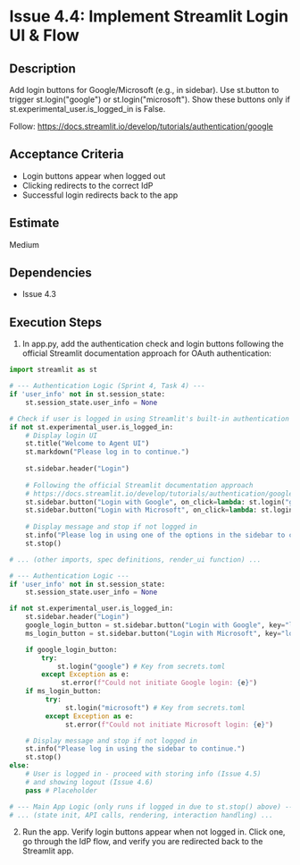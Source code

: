 # Issue 4.4: Implement Streamlit Login UI & Flow

## Description
Add login buttons for Google/Microsoft (e.g., in sidebar). Use st.button to trigger st.login("google") or st.login("microsoft"). Show these buttons only if st.experimental_user.is_logged_in is False.

Follow: https://docs.streamlit.io/develop/tutorials/authentication/google


## Acceptance Criteria
- Login buttons appear when logged out
- Clicking redirects to the correct IdP
- Successful login redirects back to the app

## Estimate
Medium

## Dependencies
- Issue 4.3

## Execution Steps
1. In app.py, add the authentication check and login buttons following the official Streamlit documentation approach for OAuth authentication:
```python
import streamlit as st

# --- Authentication Logic (Sprint 4, Task 4) ---
if 'user_info' not in st.session_state:
    st.session_state.user_info = None

# Check if user is logged in using Streamlit's built-in authentication
if not st.experimental_user.is_logged_in:
    # Display login UI
    st.title("Welcome to Agent UI")
    st.markdown("Please log in to continue.")
    
    st.sidebar.header("Login")
    
    # Following the official Streamlit documentation approach
    # https://docs.streamlit.io/develop/tutorials/authentication/google
    st.sidebar.button("Login with Google", on_click=lambda: st.login("google"))
    st.sidebar.button("Login with Microsoft", on_click=lambda: st.login("microsoft"))
    
    # Display message and stop if not logged in
    st.info("Please log in using one of the options in the sidebar to continue.")
    st.stop()

# ... (other imports, spec definitions, render_ui function) ...

# --- Authentication Logic ---
if 'user_info' not in st.session_state:
    st.session_state.user_info = None

if not st.experimental_user.is_logged_in:
    st.sidebar.header("Login")
    google_login_button = st.sidebar.button("Login with Google", key="login_google_btn")
    ms_login_button = st.sidebar.button("Login with Microsoft", key="login_ms_btn")

    if google_login_button:
        try:
            st.login("google") # Key from secrets.toml
        except Exception as e:
             st.error(f"Could not initiate Google login: {e}")
    if ms_login_button:
         try:
              st.login("microsoft") # Key from secrets.toml
         except Exception as e:
              st.error(f"Could not initiate Microsoft login: {e}")

    # Display message and stop if not logged in
    st.info("Please log in using the sidebar to continue.")
    st.stop()
else:
    # User is logged in - proceed with storing info (Issue 4.5)
    # and showing logout (Issue 4.6)
    pass # Placeholder

# --- Main App Logic (only runs if logged in due to st.stop() above) ---
# ... (state init, API calls, rendering, interaction handling) ...
```

2. Run the app. Verify login buttons appear when not logged in. Click one, go through the IdP flow, and verify you are redirected back to the Streamlit app.
